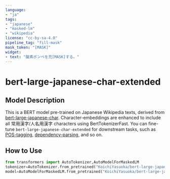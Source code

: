 ```yaml
---
language:
- "ja"
tags:
- "japanese"
- "masked-lm"
- "wikipedia"
license: "cc-by-sa-4.0"
pipeline_tag: "fill-mask"
mask_token: "[MASK]"
widget:
- text: "酸素ボンベを充[MASK]する。"
---
```


# bert-large-japanese-char-extended

## Model Description

This is a BERT model pre-trained on Japanese Wikipedia texts, derived from [bert-large-japanese-char](https://huggingface.co/cl-tohoku/bert-large-japanese-char). Character-embeddings are enhanced to include all 常用漢字/人名用漢字 characters using BertTokenizerFast. You can fine-tune `bert-large-japanese-char-extended` for downstream tasks, such as [POS-tagging](https://huggingface.co/KoichiYasuoka/bert-large-japanese-upos), [dependency-parsing](https://huggingface.co/KoichiYasuoka/bert-large-japanese-wikipedia-ud-head), and so on.

## How to Use

```py
from transformers import AutoTokenizer,AutoModelForMaskedLM
tokenizer=AutoTokenizer.from_pretrained("KoichiYasuoka/bert-large-japanese-char-extended")
model=AutoModelForMaskedLM.from_pretrained("KoichiYasuoka/bert-large-japanese-char-extended")
```


